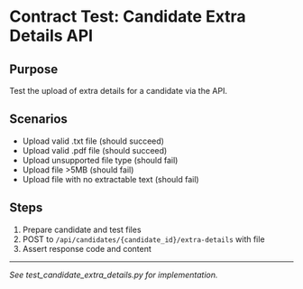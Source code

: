 # Contract Test: Candidate Extra Details API

## Purpose
Test the upload of extra details for a candidate via the API.

## Scenarios
- Upload valid .txt file (should succeed)
- Upload valid .pdf file (should succeed)
- Upload unsupported file type (should fail)
- Upload file >5MB (should fail)
- Upload file with no extractable text (should fail)

## Steps
1. Prepare candidate and test files
2. POST to `/api/candidates/{candidate_id}/extra-details` with file
3. Assert response code and content

---
*See test_candidate_extra_details.py for implementation.*
